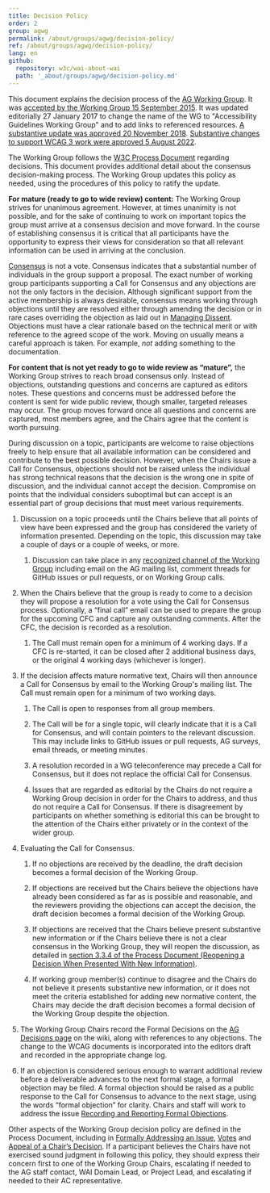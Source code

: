 ```yaml
---
title: Decision Policy
order: 2
group: agwg
permalink: /about/groups/agwg/decision-policy/
ref: /about/groups/agwg/decision-policy/
lang: en
github:
  repository: w3c/wai-about-wai
  path: '_about/groups/agwg/decision-policy.md'
---
```


This document explains the decision process of the [AG Working Group](https://www.w3.org/groups/wg/ag/). It was [accepted by the Working Group 15 September 2015](https://www.w3.org/2015/09/15-wai-wcag-minutes#item02). It was updated editorially 27 January 2017 to change the name of the WG to "Accessibility Guidelines Working Group" and to add links to referenced resources. [A substantive update was approved 20 November 2018](https://lists.w3.org/Archives/Public/w3c-wai-gl/2018OctDec/0095.html). [Substantive changes to support WCAG 3 work were approved 5 August 2022](https://lists.w3.org/Archives/Public/w3c-wai-gl/2022JulSep/0153.html).

The Working Group follows the [W3C Process Document](https://www.w3.org/Consortium/Process/#Consensus) regarding decisions. This document provides additional detail about the consensus decision-making process. The Working Group updates this policy as needed, using the procedures of this policy to ratify the update.

**For mature (ready to go to wide review) content:** The Working Group strives for unanimous agreement. However, at times unanimity is not possible, and for the sake of continuing to work on important topics the group must arrive at a consensus decision and move forward. In the course of establishing consensus it is critical that all participants have the opportunity to express their views for consideration so that all relevant information can be used in arriving at the conclusion.

[Consensus](https://www.w3.org/Consortium/Process/#Consensus) is not a vote. Consensus indicates that a substantial number of individuals in the group support a proposal. The exact number of working group participants supporting a Call for Consensus and any objections are not the only factors in the decision. Although significant support from the active membership is always desirable, consensus means working through objections until they are resolved either through amending the decision or in rare cases overriding the objection as laid out in [Managing Dissent](https://www.w3.org/Consortium/Process/#managing-dissent). Objections must have a clear rationale based on the technical merit or with reference to the agreed scope of the work. Moving on usually means a careful approach is taken. For example, _not_ adding something to the documentation.

**For content that is not yet ready to go to wide review as “mature”,** the Working Group strives to reach broad consensus only. Instead of objections, outstanding questions and concerns are captured as editors notes. These questions and concerns must be addressed before the content is sent for wide public review, though smaller, targeted releases may occur. The group moves forward once all questions and concerns are captured, most members agree, and the Chairs agree that the content is worth pursuing.

During discussion on a topic, participants are welcome to raise objections freely to help ensure that all available information can be considered and contribute to the best possible decision. However, when the Chairs issue a Call for Consensus, objections should not be raised unless the individual has strong technical reasons that the decision is the wrong one in spite of discussion, and the individual cannot accept the decision. Compromise on points that the individual considers suboptimal but can accept is an essential part of group decisions that must meet various requirements.

1. Discussion on a topic proceeds until the Chairs believe that all points of view have been expressed and the group has considered the variety of information presented. Depending on the topic, this discussion may take a couple of days or a couple of weeks, or more.
    
    1. Discussion can take place in any [recognized channel of the Working Group](/about/groups/agwg/communication/) including email on the AG mailing list, comment threads for GitHub issues or pull requests, or on Working Group calls.
        
2. When the Chairs believe that the group is ready to come to a decision they will propose a resolution for a vote using the Call for Consensus process. Optionally, a “final call” email can be used to prepare the group for the upcoming CFC and capture any outstanding comments. After the CFC, the decision is recorded as a resolution.
    
    1. The Call must remain open for a minimum of 4 working days. If a CFC is re-started, it can be closed after 2 additional business days, or the original 4 working days (whichever is longer).
3. If the decision affects mature normative text, Chairs will then announce a Call for Consensus by email to the Working Group's mailing list. The Call must remain open for a minimum of two working days.
    
    1. The Call is open to responses from all group members.
        
    2. The Call will be for a single topic, will clearly indicate that it is a Call for Consensus, and will contain pointers to the relevant discussion. This may include links to GitHub issues or pull requests, AG surveys, email threads, or meeting minutes.
        
    3. A resolution recorded in a WG teleconference may precede a Call for Consensus, but it does not replace the official Call for Consensus.
        
    4. Issues that are regarded as editorial by the Chairs do not require a Working Group decision in order for the Chairs to address, and thus do not require a Call for Consensus. If there is disagreement by participants on whether something is editorial this can be brought to the attention of the Chairs either privately or in the context of the wider group.
        
4. Evaluating the Call for Consensus.
    
    1. If no objections are received by the deadline, the draft decision becomes a formal decision of the Working Group.
        
    2. If objections are received but the Chairs believe the objections have already been considered as far as is possible and reasonable, and the reviewers providing the objections can accept the decision, the draft decision becomes a formal decision of the Working Group.
        
    3. If objections are received that the Chairs believe present substantive new information or if the Chairs believe there is not a clear consensus in the Working Group, they will reopen the discussion, as detailed in [section 3.3.4 of the Process Document (Reopening a Decision When Presented With New Information)](https://www.w3.org/Consortium/Process/#WGChairReopen).
        
    4. If working group member(s) continue to disagree and the Chairs do not believe it presents substantive new information, or it does not meet the criteria established for adding new normative content, the Chairs may decide the draft decision becomes a formal decision of the Working Group despite the objection.
        
5. The Working Group Chairs record the Formal Decisions on the [AG Decisions page](https://www.w3.org/WAI/GL/wiki/Decisions) on the wiki, along with references to any objections. The change to the WCAG documents is incorporated into the editors draft and recorded in the appropriate change log.
    
6. If an objection is considered serious enough to warrant additional review before a deliverable advances to the next formal stage, a formal objection may be filed. A formal objection should be raised as a public response to the Call for Consensus to advance to the next stage, using the words “formal objection” for clarity. Chairs and staff will work to address the issue [Recording and Reporting Formal Objections](https://www.w3.org/2021/Process-20211102/#WGArchiveMinorityViews).
    

Other aspects of the Working Group decision policy are defined in the Process Document, including in [Formally Addressing an Issue](https://www.w3.org/2021/Process-20211102/#formal-address), [Votes](https://www.w3.org/2021/Process-20211102/#Votes) and [Appeal of a Chair’s Decision](https://www.w3.org/2021/Process-20211102/#WGAppeals). If a participant believes the Chairs have not exercised sound judgment in following this policy, they should express their concern first to one of the Working Group Chairs, escalating if needed to the AG staff contact, WAI Domain Lead, or Project Lead, and escalating if needed to their AC representative.